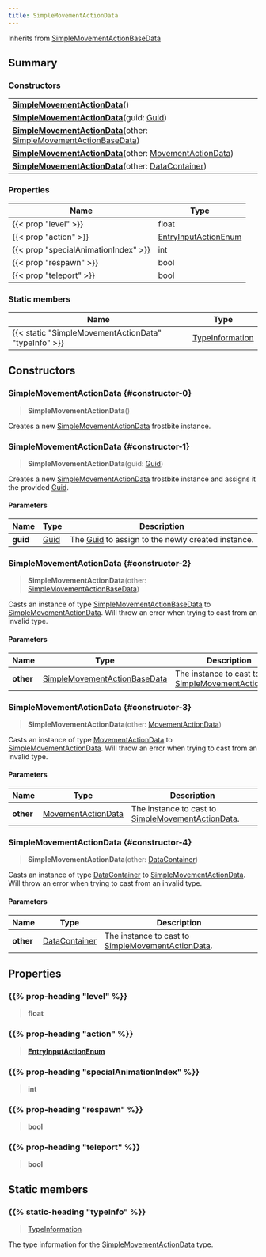 ```yaml
---
title: SimpleMovementActionData
---
```


Inherits from 
[SimpleMovementActionBaseData](/vext/ref/fb/simplemovementactionbasedata)

## Summary
### Constructors
| |
| ----------- |
| **[SimpleMovementActionData](#constructor-0)**() |
| **[SimpleMovementActionData](#constructor-1)**(guid: [Guid](/vext/ref/shared/class/guid)) |
| **[SimpleMovementActionData](#constructor-2)**(other: [SimpleMovementActionBaseData](/vext/ref/fb/simplemovementactionbasedata)) |
| **[SimpleMovementActionData](#constructor-3)**(other: [MovementActionData](/vext/ref/fb/movementactiondata)) |
| **[SimpleMovementActionData](#constructor-4)**(other: [DataContainer](/vext/ref/shared/class/datacontainer)) |

### Properties
| Name | Type |
| ---- | ---- |
| {{< prop "level" >}} | float |
| {{< prop "action" >}} | [EntryInputActionEnum](/vext/ref/fb/entryinputactionenum) |
| {{< prop "specialAnimationIndex" >}} | int |
| {{< prop "respawn" >}} | bool |
| {{< prop "teleport" >}} | bool |

### Static members
| Name | Type |
| ---- | ---- |
| {{< static "SimpleMovementActionData" "typeInfo" >}} | [TypeInformation](/vext/ref/shared/class/typeinformation) |

## Constructors
### SimpleMovementActionData {#constructor-0}
> **SimpleMovementActionData**()

Creates a new [SimpleMovementActionData](/vext/ref/fb/simplemovementactiondata) frostbite instance.

### SimpleMovementActionData {#constructor-1}
> **SimpleMovementActionData**(guid: [Guid](/vext/ref/shared/class/guid))

Creates a new [SimpleMovementActionData](/vext/ref/fb/simplemovementactiondata) frostbite instance and assigns it the provided [Guid](/vext/ref/shared/class/guid).

#### Parameters
| Name | Type | Description |
| ---- | ---- | ----------- |
| **guid** | [Guid](/vext/ref/shared/class/guid) | The [Guid](/vext/ref/shared/class/guid) to assign to the newly created instance. |

### SimpleMovementActionData {#constructor-2}
> **SimpleMovementActionData**(other: [SimpleMovementActionBaseData](/vext/ref/fb/simplemovementactionbasedata))

Casts an instance of type [SimpleMovementActionBaseData](/vext/ref/fb/simplemovementactionbasedata) to [SimpleMovementActionData](/vext/ref/fb/simplemovementactiondata). Will throw an error when trying to cast from an invalid type.

#### Parameters
| Name | Type | Description |
| ---- | ---- | ----------- |
| **other** | [SimpleMovementActionBaseData](/vext/ref/fb/simplemovementactionbasedata) | The instance to cast to [SimpleMovementActionData](/vext/ref/fb/simplemovementactiondata). |

### SimpleMovementActionData {#constructor-3}
> **SimpleMovementActionData**(other: [MovementActionData](/vext/ref/fb/movementactiondata))

Casts an instance of type [MovementActionData](/vext/ref/fb/movementactiondata) to [SimpleMovementActionData](/vext/ref/fb/simplemovementactiondata). Will throw an error when trying to cast from an invalid type.

#### Parameters
| Name | Type | Description |
| ---- | ---- | ----------- |
| **other** | [MovementActionData](/vext/ref/fb/movementactiondata) | The instance to cast to [SimpleMovementActionData](/vext/ref/fb/simplemovementactiondata). |

### SimpleMovementActionData {#constructor-4}
> **SimpleMovementActionData**(other: [DataContainer](/vext/ref/shared/class/datacontainer))

Casts an instance of type [DataContainer](/vext/ref/shared/class/datacontainer) to [SimpleMovementActionData](/vext/ref/fb/simplemovementactiondata). Will throw an error when trying to cast from an invalid type.

#### Parameters
| Name | Type | Description |
| ---- | ---- | ----------- |
| **other** | [DataContainer](/vext/ref/shared/class/datacontainer) | The instance to cast to [SimpleMovementActionData](/vext/ref/fb/simplemovementactiondata). |

## Properties
### {{% prop-heading "level" %}}
> **float**

### {{% prop-heading "action" %}}
> **[EntryInputActionEnum](/vext/ref/fb/entryinputactionenum)**

### {{% prop-heading "specialAnimationIndex" %}}
> **int**

### {{% prop-heading "respawn" %}}
> **bool**

### {{% prop-heading "teleport" %}}
> **bool**

## Static members
### {{% static-heading "typeInfo" %}}
> [TypeInformation](/vext/ref/shared/class/typeinformation)

The type information for the [SimpleMovementActionData](/vext/ref/fb/simplemovementactiondata) type.

